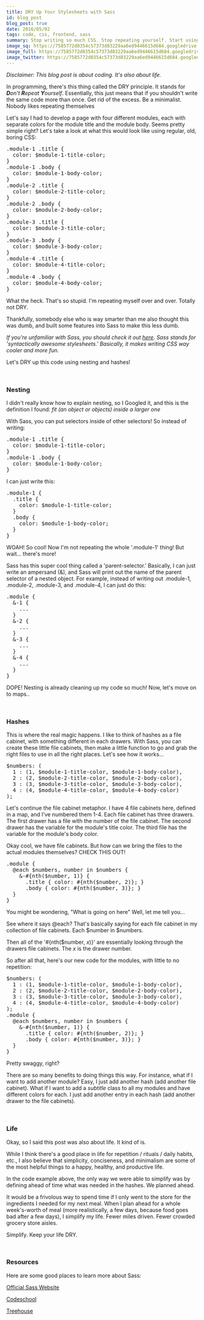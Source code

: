 ```yaml
---
title: DRY Up Your Stylesheets with Sass
id: blog_post
blog_post: true
date: 2016/05/02
tags: code, css, frontend, sass
summary: Stop writing so much CSS. Stop repeating yourself. Start using Sass.
image_sq: https://7585772d0354c57373d83229aa6ed9446615d684.googledrive.com/host/0B2iaOCot7-OHMmFmcjVzSGp3dzQ/blog-post-3-sq.png
image_full: https://7585772d0354c57373d83229aa6ed9446615d684.googledrive.com/host/0B2iaOCot7-OHMmFmcjVzSGp3dzQ/blog-post-3-full.png
image_twitter: https://7585772d0354c57373d83229aa6ed9446615d684.googledrive.com/host/0B2iaOCot7-OHMmFmcjVzSGp3dzQ/blog-post-3-twitter.png
---
```


<p class="text-center"><em>Disclaimer: This blog post is about coding. It's also about life.</em></p>

<p>In programming, there's this thing called the DRY principle.
It stands for <em><strong>D</strong>on't <strong>R</strong>epeat <strong>Y</strong>ourself</em>.
Essentially, this just means that if you shouldn't write the same code more than once. Get rid of the excess. Be a minimalist. Nobody likes repeating themselves</p>

<p>Let's say I had to develop a page with four different modules, each with separate colors for the module title and the module body.
Seems pretty simple right? Let's take a look at what this would look like using regular, old, boring CSS:</p>

<pre class="codeblock">
<span class="blue">.module-1 .title</span> <span class="red">{</span>
  <span class="yellow">color</span>: <span class="blue">$module-1-title-color</span>;
<span class="red">}</span>
<span class="blue">.module-1 .body</span> <span class="red">{</span>
  <span class="yellow">color</span>: <span class="blue">$module-1-body-color</span>;
<span class="red">}</span>
<span class="blue">.module-2 .title</span> <span class="red">{</span>
  <span class="yellow">color</span>: <span class="blue">$module-2-title-color</span>;
<span class="red">}</span>
<span class="blue">.module-2 .body</span> <span class="red">{</span>
  <span class="yellow">color</span>: <span class="blue">$module-2-body-color</span>;
<span class="red">}</span>
<span class="blue">.module-3 .title</span> <span class="red">{</span>
  <span class="yellow">color</span>: <span class="blue">$module-3-title-color</span>;
<span class="red">}</span>
<span class="blue">.module-3 .body</span> <span class="red">{</span>
  <span class="yellow">color</span>: <span class="blue">$module-3-body-color</span>;
<span class="red">}</span>
<span class="blue">.module-4 .title</span> <span class="red">{</span>
  <span class="yellow">color</span>: <span class="blue">$module-4-title-color</span>;
<span class="red">}</span>
<span class="blue">.module-4 .body</span> <span class="red">{</span>
  <span class="yellow">color</span>: <span class="blue">$module-4-body-color</span>;
<span class="red">}</span>
</pre>

<p>What the heck. That's so stupid. I'm repeating myself over and over. Totally not DRY.</p>

<p>Thankfully, somebody else who is way smarter than me also thought this was dumb, and built some features into Sass to make this less dumb.</p>
<p><em>If you're unfamiliar with Sass, you should check it out <a href="http://sass-lang.com/">here</a>. Sass stands for 'syntactically awesome stylesheets.' Basically, it makes writing CSS way cooler and more fun.</em></p>

<p>Let's DRY up this code using nesting and hashes!</p>

<br />

<h3>Nesting</h3>

<p>I didn't really know how to explain nesting, so I Googled it, and this is the definition I found: <em>fit (an object or objects) inside a larger one</em></p>

<p>With Sass, you can put selectors inside of other selectors! So instead of writing:</p>

<pre class="codeblock">
<span class="blue">.module-1 .title</span> <span class="red">{</span>
  <span class="yellow">color</span>: <span class="blue">$module-1-title-color</span>;
<span class="red">}</span>
<span class="blue">.module-1 .body</span> <span class="red">{</span>
  <span class="yellow">color</span>: <span class="blue">$module-1-body-color</span>;
<span class="red">}</span>
</pre>
<p>I can just write this:</p>
<pre class="codeblock">
<span class="blue">.module-1</span> <span class="red">{</span>
  <span class="blue">.title</span> <span class="red">{</span>
    <span class="yellow">color</span>: <span class="blue">$module-1-title-color</span>;
  <span class="red">}</span>
  <span class="blue">.body</span> <span class="red">{</span>
    <span class="yellow">color</span>: <span class="blue">$module-1-body-color</span>;
  <span class="red">}</span>
<span class="red">}</span>
</pre>

<p>WOAH! So cool! Now I'm not repeating the whole '.module-1' thing! But wait... there's more!</p>

<p>Sass has this super cool thing called a 'parent-selector.' Basically, I can just write an ampersand (&), and Sass will print out the name of the parent selector of a nested object. For example, instead of writing out .module-1, .module-2, .module-3, and .module-4, I can just do this:</p>

<pre class="codeblock">
<span class="blue">.module</span> <span class="red">{</span>
  <span class="yellow">&</span>-1 <span class="red">{</span>
    ...
  <span class="red">}</span>
  <span class="yellow">&</span>-2 <span class="red">{</span>
    ...
  <span class="red">}</span>
  <span class="yellow">&</span>-3 <span class="red">{</span>
    ...
  <span class="red">}</span>
  <span class="yellow">&</span>-4 <span class="red">{</span>
    ...
  <span class="red">}</span>
<span class="red">}</span>
</pre>

<p>DOPE! Nesting is already cleaning up my code so much! Now, let's move on to maps..</p>

<br />

<h3>Hashes</h3>

<p>This is where the real magic happens. I like to think of hashes as a file cabinet, with something different in each drawers. With Sass, you can create these little file cabinets, then make a little function to go and grab the right files to use in all the right places. Let's see how it works...</p>

<pre class="codeblock">
<span class="blue">$numbers</span>: <span class="blue">(</span>
  <span class="cyan">1</span> <span class="blue">: (</span><span class="cyan">1</span><span class="blue">, $module-1-title-color, $module-1-body-color),</span>
  <span class="cyan">2</span> <span class="blue">: (</span><span class="cyan">2</span><span class="blue">, $module-2-title-color, $module-2-body-color),</span>
  <span class="cyan">3</span> <span class="blue">: (</span><span class="cyan">3</span><span class="blue">, $module-3-title-color, $module-3-body-color),</span>
  <span class="cyan">4</span> <span class="blue">: (</span><span class="cyan">4</span><span class="blue">, $module-4-title-color, $module-4-body-color)</span>
<span class="blue">)</span>;
</pre>

<p>Let's continue the file cabinet metaphor. I have 4 file cabinets here, defined in a map, and I've numbered them 1-4. Each file cabinet has three drawers. The first drawer has a file with the number of the file cabinet. The second drawer has the variable for the module's title color. The third file has the variable for the module's body color.</p>

<p>Okay cool, we have file cabinets. But how can we bring the files to the actual modules themselves? CHECK THIS OUT!</p>

<pre class="codeblock">
<span class="blue">.module</span> <span class="red">{</span>
  <span class="yellow">@each</span> <span class="blue">$numbers</span>, <span class="blue">number</span> <span class="yellow">in</span> <span class="blue">$numbers</span> <span class="red">{</span>
    <span class="yellow">&</span>-<span class="blue">#{nth($number, </span><span class="cyan">1</span><span class="blue">)}</span> <span class="red">{</span>
      <span class="blue">.title</span> <span class="red">{</span> <span class="yellow">color</span>: <span class="blue">#{nth($number, </span><span class="cyan">2</span><span class="blue">)}</span>; <span class="red">}</span>
      <span class="blue">.body</span> <span class="red">{</span> <span class="yellow">color</span>: <span class="blue">#{nth($number, </span><span class="cyan">3</span><span class="blue">)}</span>; <span class="red">}</span>
  <span class="red">}</span>
<span class="red">}</span>
</pre>

<p>You might be wondering, "What is going on here" Well, let me tell you...</p>

<p>See where it says @each? That's basically saying for each file cabinet in my collection of file cabinets. Each $number in $numbers.</p>

<p>Then all of the '#{nth($number, <em>x</em>)}' are essentially looking through the drawers file cabinets. The <em>x</em> is the drawer number.</p>

<p>So after all that, here's our new code for the modules, with little to no repetition:</p>

<pre class="codeblock">
<span class="blue">$numbers</span>: <span class="blue">(</span>
  <span class="cyan">1</span> <span class="blue">: (</span><span class="cyan">1</span><span class="blue">, $module-1-title-color, $module-1-body-color),</span>
  <span class="cyan">2</span> <span class="blue">: (</span><span class="cyan">2</span><span class="blue">, $module-2-title-color, $module-2-body-color),</span>
  <span class="cyan">3</span> <span class="blue">: (</span><span class="cyan">3</span><span class="blue">, $module-3-title-color, $module-3-body-color),</span>
  <span class="cyan">4</span> <span class="blue">: (</span><span class="cyan">4</span><span class="blue">, $module-4-title-color, $module-4-body-color)</span>
<span class="blue">)</span>;
<span class="blue">.module</span> <span class="red">{</span>
  <span class="yellow">@each</span> <span class="blue">$numbers</span>, <span class="blue">number</span> <span class="yellow">in</span> <span class="blue">$numbers</span> <span class="red">{</span>
    <span class="yellow">&</span>-<span class="blue">#{nth($number, </span><span class="cyan">1</span><span class="blue">)}</span> <span class="red">{</span>
      <span class="blue">.title</span> <span class="red">{</span> <span class="yellow">color</span>: <span class="blue">#{nth($number, </span><span class="cyan">2</span><span class="blue">)}</span>; <span class="red">}</span>
      <span class="blue">.body</span> <span class="red">{</span> <span class="yellow">color</span>: <span class="blue">#{nth($number, </span><span class="cyan">3</span><span class="blue">)}</span>; <span class="red">}</span>
  <span class="red">}</span>
<span class="red">}</span>
</pre>

<p>Pretty swaggy, right?</p>

<p>There are so many benefits to doing things this way. For instance, what if I want to add another module? Easy, I just add another hash (add another file cabinet). What if I want to add a <em>subtitle</em> class to all my modules and have different colors for each. I just add another entry in each hash (add another drawer to the file cabinets).</p>

<br />

<h3>Life</h3>

<p>Okay, so I said this post was also about life. It kind of is.</p>

<p>While I think there's a good place in life for repetition / rituals / daily habits, etc., I also believe that simplicity, conciseness, and minimalism are some of the most helpful things to a happy, healthy, and productive life.</p>

<p>In the code example above, the only way we were able to simplify was by defining ahead of time what was needed in the hashes. We planned ahead.</p>

<p>It would be a frivolous way to spend time if I only went to the store for the ingredients I needed for my next meal. When I plan ahead for a whole week's-worth of meal (more realistically, a few days, because food goes bad after a few days), I simplify my life. Fewer miles driven. Fewer crowded grocery store aisles.</p>

<p>Simplify. Keep your life DRY.</p>

<br />

<h3>Resources</h3>

<p>Here are some good places to learn more about Sass:</p>

<p><a href="http://sass-lang.com/">Official Sass Website</a></p>

<p><a href="https://www.codeschool.com/courses/assembling-sass">Codeschool</a></p>

<p><a href="https://teamtreehouse.com/library/sass-basics">Treehouse</a></p>
